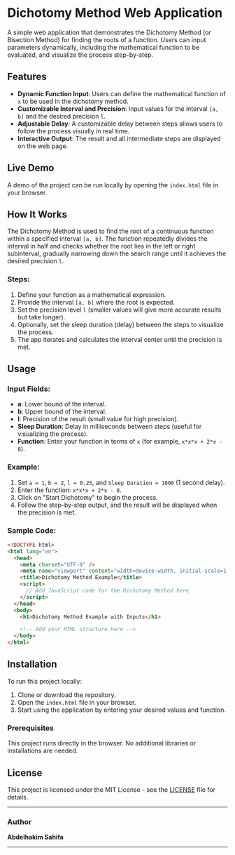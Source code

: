 # Dichotomy Method Web Application

A simple web application that demonstrates the Dichotomy Method (or Bisection Method) for finding the roots of a function. Users can input parameters dynamically, including the mathematical function to be evaluated, and visualize the process step-by-step.

## Features

- **Dynamic Function Input**: Users can define the mathematical function of `x` to be used in the dichotomy method.
- **Customizable Interval and Precision**: Input values for the interval `[a, b]` and the desired precision `l`.
- **Adjustable Delay**: A customizable delay between steps allows users to follow the process visually in real time.
- **Interactive Output**: The result and all intermediate steps are displayed on the web page.

## Live Demo

A demo of the project can be run locally by opening the `index.html` file in your browser.

## How It Works

The Dichotomy Method is used to find the root of a continuous function within a specified interval `[a, b]`. The function repeatedly divides the interval in half and checks whether the root lies in the left or right subinterval, gradually narrowing down the search range until it achieves the desired precision `l`.

### Steps:

1. Define your function as a mathematical expression.
2. Provide the interval `[a, b]` where the root is expected.
3. Set the precision level `l` (smaller values will give more accurate results but take longer).
4. Optionally, set the sleep duration (delay) between the steps to visualize the process.
5. The app iterates and calculates the interval center until the precision is met.

## Usage

### Input Fields:

- **a**: Lower bound of the interval.
- **b**: Upper bound of the interval.
- **l**: Precision of the result (small value for high precision).
- **Sleep Duration**: Delay in milliseconds between steps (useful for visualizing the process).
- **Function**: Enter your function in terms of `x` (for example, `x*x*x + 2*x - 8`).

### Example:

1. Set `a = 1`, `b = 2`, `l = 0.25`, and `Sleep Duration = 1000` (1 second delay).
2. Enter the function: `x*x*x + 2*x - 8`.
3. Click on "Start Dichotomy" to begin the process.
4. Follow the step-by-step output, and the result will be displayed when the precision is met.

### Sample Code:

```html
<!DOCTYPE html>
<html lang="en">
  <head>
    <meta charset="UTF-8" />
    <meta name="viewport" content="width=device-width, initial-scale=1.0" />
    <title>Dichotomy Method Example</title>
    <script>
      // Add JavaScript code for the Dichotomy Method here
    </script>
  </head>
  <body>
    <h1>Dichotomy Method Example with Inputs</h1>

    <!-- Add your HTML structure here -->
  </body>
</html>
```

## Installation

To run this project locally:

1. Clone or download the repository.
2. Open the `index.html` file in your browser.
3. Start using the application by entering your desired values and function.

### Prerequisites

This project runs directly in the browser. No additional libraries or installations are needed.

## License

This project is licensed under the MIT License - see the [LICENSE](LICENSE.md) file for details.

---

### Author

**Abdelhakim Sahifa**

---
